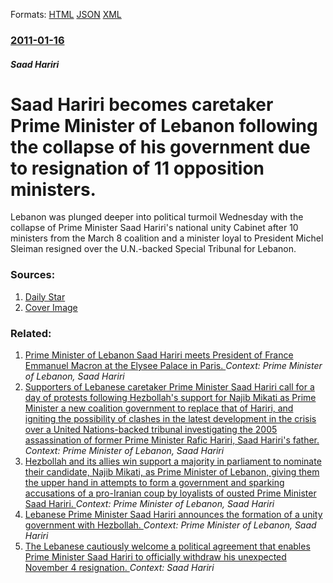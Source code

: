 
Formats: [HTML](/news/2011/01/16/saad-hariri-becomes-caretaker-prime-minister-of-lebanon-following-the-collapse-of-his-government-due-to-resignation-of-11-opposition-ministe.html)  [JSON](/news/2011/01/16/saad-hariri-becomes-caretaker-prime-minister-of-lebanon-following-the-collapse-of-his-government-due-to-resignation-of-11-opposition-ministe.json)  [XML](/news/2011/01/16/saad-hariri-becomes-caretaker-prime-minister-of-lebanon-following-the-collapse-of-his-government-due-to-resignation-of-11-opposition-ministe.xml)  

### [2011-01-16](/news/2011/01/16/index.md)

##### Saad Hariri
# Saad Hariri becomes caretaker Prime Minister of Lebanon following the collapse of his government due to resignation of 11 opposition ministers. 

Lebanon was plunged deeper into political turmoil Wednesday with the collapse of Prime Minister Saad Hariri&#39;s national unity Cabinet after 10 ministers from the March 8 coalition and a minister loyal to President Michel Sleiman resigned over the U.N.-backed Special Tribunal for Lebanon.


### Sources:

1. [Daily Star](http://www.dailystar.com.lb/article.asp?edition_ID=1&article_ID=123602&categ_id=2)
1. [Cover Image](http://www.dailystar.com.lb//dailystar/Pictures/2011/01/13/2011113118330.1-HARIRI.jpg_img650x420_img650x420_crop.jpg)

### Related:

1. [Prime Minister of Lebanon Saad Hariri meets President of France Emmanuel Macron at the Elysee Palace in Paris. ](/news/2017/11/18/prime-minister-of-lebanon-saad-hariri-meets-president-of-france-emmanuel-macron-at-the-alysa-c-e-palace-in-paris.md) _Context: Prime Minister of Lebanon, Saad Hariri_
2. [Supporters of Lebanese caretaker Prime Minister Saad Hariri call for a day of protests following Hezbollah's support for Najib Mikati as Prime Minister a new coalition government to replace that of Hariri, and igniting the possibility of clashes in the latest development in the crisis over a United Nations-backed tribunal investigating the 2005 assassination of former Prime Minister Rafic Hariri, Saad Hariri's father. ](/news/2011/01/25/supporters-of-lebanese-caretaker-prime-minister-saad-hariri-call-for-a-day-of-protests-following-hezbollah-s-support-for-najib-mikati-as-pri.md) _Context: Prime Minister of Lebanon, Saad Hariri_
3. [Hezbollah and its allies win support a majority in parliament to nominate their candidate, Najib Mikati, as Prime Minister of Lebanon, giving them the upper hand in attempts to form a government and sparking accusations of a pro-Iranian coup by loyalists of ousted Prime Minister Saad Hariri. ](/news/2011/01/24/hezbollah-and-its-allies-win-support-a-majority-in-parliament-to-nominate-their-candidate-najib-mikati-as-prime-minister-of-lebanon-givin.md) _Context: Prime Minister of Lebanon, Saad Hariri_
4. [ Lebanese Prime Minister Saad Hariri announces the formation of a unity government with Hezbollah. ](/news/2009/11/9/lebanese-prime-minister-saad-hariri-announces-the-formation-of-a-unity-government-with-hezbollah.md) _Context: Prime Minister of Lebanon, Saad Hariri_
5. [The Lebanese cautiously welcome a political agreement that enables Prime Minister Saad Hariri to officially withdraw his unexpected November 4 resignation. ](/news/2017/12/6/the-lebanese-cautiously-welcome-a-political-agreement-that-enables-prime-minister-saad-hariri-to-officially-withdraw-his-unexpected-november.md) _Context: Saad Hariri_
